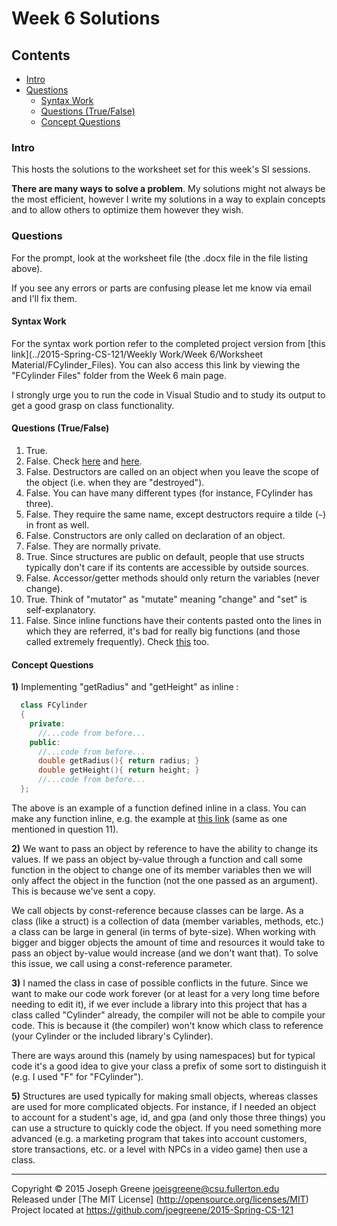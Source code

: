 # Week 6 Solutions

## Contents
- [Intro](#intro)
- [Questions](#questions)
  - [Syntax Work](#syntax-work)
  - [Questions (True/False)](#questions-truefalse)
  - [Concept Questions](#concept-questions)

### Intro
This hosts the solutions to the worksheet set for this week's SI sessions.

__There are many ways to solve a problem__. 
My solutions might not always be the most efficient, however I write my solutions in a way to 
explain concepts and to allow others to optimize them however they wish.

### Questions
For the prompt, look at the worksheet file (the .docx file in the file listing above).

If you see any errors or parts are confusing please let me know via email and I'll fix them.

#### Syntax Work
For the syntax work portion refer to the completed project version from [this link](../2015-Spring-CS-121/Weekly Work/Week 6/Worksheet Material/FCylinder_Files). 
You can also access this link by viewing the "FCylinder Files" folder from the Week 6 main page.

I strongly urge you to run the code in Visual Studio and to study its output to get a good grasp on class 
functionality.

#### Questions (True/False)
1. True.
2. False. Check [here](http://stackoverflow.com/questions/2750270/c-c-struct-vs-class) and [here](http://stackoverflow.com/questions/4791883/c-struct-vs-class).
3. False. Destructors are called on an object when you leave the scope of the object (i.e. when they are "destroyed").
4. False. You can have many different types (for instance, FCylinder has three).
5. False. They require the same name, except destructors require a tilde (`~`) in front as well.
6. False. Constructors are only called on declaration of an object.
7. False. They are normally private.
8. True. Since structures are public on default, people that use structs typically don't care if its contents are accessible by outside sources.
9. False. Accessor/getter methods should only return the variables (never change).
10. True. Think of "mutator" as "mutate" meaning "change" and "set" is self-explanatory.
11. False. Since inline functions have their contents pasted onto the lines in which they are referred, it's bad for really big functions (and those called 
extremely frequently). Check [this](http://stackoverflow.com/questions/145838/benefits-of-inline-functions-in-c) too.

#### Concept Questions
__1)__ Implementing "getRadius" and "getHeight" as inline :
```C++
  class FCylinder
  {
    private:
      //...code from before...
    public:
      //...code from before...
      double getRadius(){ return radius; }
      double getHeight(){ return height; }
      //...code from before...
  };
```

The above is an example of a function defined inline in a class. You can make any function inline, e.g. the example 
at [this link](http://stackoverflow.com/questions/145838/benefits-of-inline-functions-in-c) (same as one mentioned in question 11).

__2)__ We want to pass an object by reference to have the ability to change its values. If we pass an object by-value 
through a function and call some function in the object to change one of its member variables then we will only affect 
the object in the function (not the one passed as an argument). This is because we've sent a copy.

We call objects by const-reference because classes can be large. As a class (like a struct) is a collection of data (member variables, 
methods, etc.) a class can be large in general (in terms of byte-size). When working with bigger and bigger objects the amount of time 
and resources it would take to pass an object by-value would increase (and we don't want that). To solve this issue, we call using 
a const-reference parameter.

__3)__ I named the class in case of possible conflicts in the future. Since we want to make our code work forever (or at least for a very 
long time before needing to edit it), if we ever include a library into this project that has a class called "Cylinder" already, the 
compiler will not be able to compile your code. This is because it (the compiler) won't know which class to reference (your Cylinder or 
the included library's Cylinder). 

There are ways around this (namely by using namespaces) but for typical code it's a good idea to give your class a prefix of some sort 
to distinguish it (e.g. I used "F" for "FCylinder").

__5)__ Structures are used typically for making small objects, whereas classes are used for more complicated objects. For instance, if I needed 
an object to account for a student's age, id, and gpa (and only those three things) you can use a structure to quickly code the object. If you 
need something more advanced (e.g. a marketing program that takes into account customers, store transactions, etc. or a level with NPCs in a 
video game) then use a class.

-------------------------------------------------------------------------------

Copyright &copy; 2015 Joseph Greene <joeisgreene@csu.fullerton.edu>  
Released under [The MIT License] (http://opensource.org/licenses/MIT)  
Project located at <https://github.com/joegreene/2015-Spring-CS-121>
